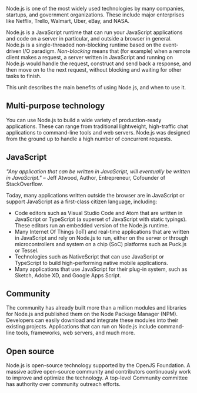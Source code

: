 Node.js is one of the most widely used technologies by many companies, startups, and government organizations. These include major enterprises like Netflix, Trello, Walmart, Uber, eBay, and NASA.

Node.js is a JavaScript runtime that can run your JavaScript applications and code on a server in particular, and outside a browser in general. Node.js is a single-threaded non-blocking runtime based on the event-driven I/O paradigm. *Non-blocking* means that (for example) when a remote client makes a request, a server written in JavaScript and running on Node.js would handle the request, construct and send back a response, and then move on to the next request, without blocking and waiting for other tasks to finish.

This unit describes the main benefits of using Node.js, and when to use it.

## Multi-purpose technology

You can use Node.js to build a wide variety of production-ready applications. These can range from traditional lightweight, high-traffic chat applications to command-line tools and web servers. Node.js was designed from the ground up to handle a high number of concurrent requests.

## JavaScript

*"Any application that can be written in JavaScript, will eventually be written in JavaScript."* – Jeff Atwood, Author, Entrepreneur, Cofounder of StackOverflow.

Today, many applications written outside the browser are in JavaScript or support JavaScript as a first-class citizen language, including:

- Code editors such as Visual Studio Code and Atom that are written in JavaScript or TypeScript (a superset of JavaScript with static typings). These editors run an embedded version of the Node.js runtime.
- Many Internet Of Things (IoT) and real-time applications that are written in JavaScript and rely on Node.js to run, either on the server or through microcontrollers and system on a chip (SoC) platforms such as Puck.js or Tessel.
- Technologies such as NativeScript that can use JavaScript or TypeScript to build high-performing native mobile applications.
- Many applications that use JavaScript for their plug-in system, such as Sketch, Adobe XD, and Google Apps Script.

## Community

The community has already built more than a million modules and libraries for Node.js and published them on the Node Package Manager (NPM). Developers can easily download and integrate these modules into their existing projects. Applications that can run on Node.js include command-line tools, frameworks, web servers, and much more.

## Open source

Node.js is open-source technology supported by the OpenJS Foundation. A massive active open-source community and contributors continuously work to improve and optimize the technology. A top-level Community committee has authority over community outreach efforts.
